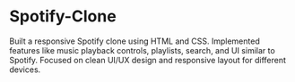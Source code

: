 # Spotify-Clone
Built a responsive Spotify clone using HTML and CSS. Implemented features like music playback controls, playlists, search, and UI similar to Spotify. Focused on clean UI/UX design and responsive layout for different devices.
